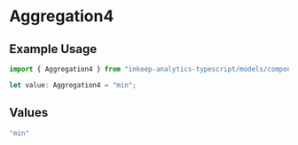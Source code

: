 # Aggregation4

## Example Usage

```typescript
import { Aggregation4 } from "inkeep-analytics-typescript/models/components";

let value: Aggregation4 = "min";
```

## Values

```typescript
"min"
```